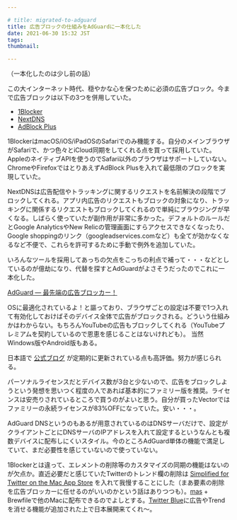 ```yaml
---

# title: migrated-to-adguard
title: 広告ブロックの仕組みをAdGuardに一本化した
date: 2021-06-30 15:32 JST
tags:
thumbnail:

---
```


（一本化したのは少し前の話）

この大インターネット時代、穏やかな心を保つために必須の広告ブロック。今まで広告ブロックは以下の3つを併用していた。

* [1Blocker](https://1blocker.com)
* [NextDNS](https://nextdns.io)
* [AdBlock Plus](http://adblockplus.org/)

1BlockerはmacOS/iOS/iPadOSのSafariでのみ機能する。自分のメインブラウザがSafariで、かつ色々とiCloud同期をしてくれる点を買って採用していた。AppleのネイティブAPIを使うのでSafari以外のブラウザはサポートしていない。ChromeやFirefoxではとりあえずAdBlock Plusを入れて最低限のブロックを実現していた。

NextDNSは広告配信やトラッキングに関するリクエストを名前解決の段階でブロックしてくれる。アプリ内広告のリクエストもブロックの対象になり、トラッキングに関係するリクエストもブロックしてくれるので単純にブラウジングが早くなる。しばらく使っていたが副作用が非常に多かった。デフォルトのルールだとGoogle AnalyticsやNew Relicの管理画面にすらアクセスできなくなったり、Google shoppingのリンク（googleadservices.comなど）も全てが効かなくなるなど不便で、これらを許可するために手動で例外を追加していた。

いろんなツールを採用してあっちの欠点をこっちの利点で補って・・・などとしているのが億劫になり、代替を探すとAdGuardがよさそうだったのでこれに一本化した。

[AdGuard — 最先端の広告ブロッカー！](https://adguard.com/ja/welcome.html)

OSに最適化されているよ！と謳っており、ブラウザごとの設定は不要で1つ入れて有効化しておけばそのデバイス全体で広告がブロックされる。どういう仕組みかはわからない。もちろんYouTubeの広告もブロックしてくれる（YouTubeプレミアムを契約しているので恩恵を感じることはないけれども）。 当然Windows版やAndroid版もある。

日本語で [公式ブログ](https://adguard.com/ja/blog/index.html) が定期的に更新されている点も高評価。努力が感じられる。

パーソナルライセンスだとデバイス数が3台と少ないので、広告をブロックしようという発想を思いつく程度の人であれば基本的にファミリー版を推奨。ライセンスは安売りされているところで買うのがよいと思う。自分が買ったVectorではファミリーの永続ライセンスが83%OFFになっていた。安い・・・。

AdGuard DNSというのもあるが用意されているのはDNSサーバだけで、設定がクライアントごとにDNSサーバのIPアドレスを入れて設定するというなんとも複数デバイスに配布しにくいスタイル。今のところAdGuard単体の機能で満足していて、まだ必要性を感じていないので使っていない。

1Blockerとは違って、エレメントの削除等のカスタマイズの同期の機能はないのが欠点か。直近必要だと感じていたTwitterのトレンド欄の削除は [Simplified for Twitter on the Mac App Store](https://apps.apple.com/us/app/simplified-for-twitter/id1479307973?mt=12) を入れて我慢することにした（まあ要素の削除を広告ブロッカーに任せるのがいいのかという話はありつつも）。[mas](https://github.com/mas-cli/mas) + Brewfileで他のMacに配布できるのでよしとする。[Twitter Blue](https://japanese.engadget.com/twitter-blue-subscription-023013976.html)に広告やTrendを消せる機能が追加された上で日本展開来てくれ〜。
